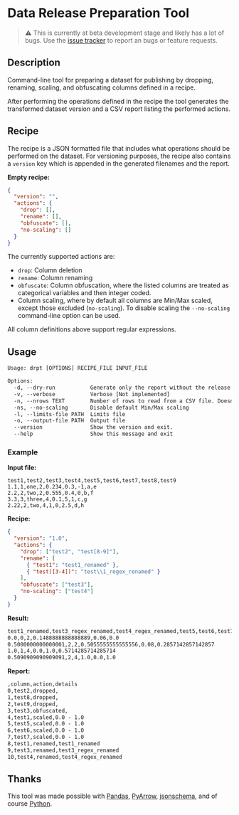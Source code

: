 # Data Release Preparation Tool

> :warning: This is currently at beta development stage and likely has a lot of bugs. Use the [issue tracker](https://github.com/ConX/drpt/issues) to report an bugs or feature requests.

## Description

Command-line tool for preparing a dataset for publishing by dropping, renaming, scaling, and obfuscating columns defined in a recipe.

After performing the operations defined in the recipe the tool generates the transformed dataset version and a CSV report listing the performed actions.

## Recipe 

The recipe is a JSON formatted file that includes what operations should be performed on the dataset. For versioning purposes, the recipe also contains a `version` key which is appended in the generated filenames and the report.

**Empty recipe:**
```json
{
  "version": "",
  "actions": {
    "drop": [],
    "rename": [],
    "obfuscate": [],
    "no-scaling": []
  }
}
```

The currently supported actions are:
  - `drop`: Column deletion
  - `rename`: Column renaming
  - `obfuscate`: Column obfuscation, where the listed columns are treated as categorical variables and then integer coded.
  - Column scaling, where by default all columns are Min/Max scaled, except those excluded (`no-scaling`). To disable scaling the `--no-scaling` command-line option can be used.

All column definitions above support regular expressions.

## Usage
```txt
Usage: drpt [OPTIONS] RECIPE_FILE INPUT_FILE

Options:
  -d, --dry-run           Generate only the report without the release dataset
  -v, --verbose           Verbose [Not implemented]
  -n, --nrows TEXT        Number of rows to read from a CSV file. Doesn't work with parquet files.
  -ns, --no-scaling       Disable default Min/Max scaling
  -l, --limits-file PATH  Limits file
  -o, --output-file PATH  Output file
  --version               Show the version and exit.
  --help                  Show this message and exit
```

### Example

**Input file:**
```csv
test1,test2,test3,test4,test5,test6,test7,test8,test9
1.1,1,one,2,0.234,0.3,-1,a,e
2.2,2,two,2,0.555,0.4,0,b,f
3.3,3,three,4,0.1,5,1,c,g
2.22,2,two,4,1,0,2.5,d,h
```

**Recipe:**
```json
{
  "version": "1.0",
  "actions": {
    "drop": ["test2", "test[8-9]"],
    "rename": [
      { "test1": "test1_renamed" },
      { "test([3-4])": "test\\1_regex_renamed" }
    ],
    "obfuscate": ["test3"],
    "no-scaling": ["test4"]
  }
}
```

**Result:**
```txt
test1_renamed,test3_regex_renamed,test4_regex_renamed,test5,test6,test7
0.0,0,2,0.1488888888888889,0.06,0.0
0.5000000000000001,2,2,0.5055555555555556,0.08,0.2857142857142857
1.0,1,4,0.0,1.0,0.5714285714285714
0.5090909090909091,2,4,1.0,0.0,1.0
```

**Report:**
```txt
,column,action,details
0,test2,dropped,
1,test8,dropped,
2,test9,dropped,
3,test3,obfuscated,
4,test1,scaled,0.0 - 1.0
5,test5,scaled,0.0 - 1.0
6,test6,scaled,0.0 - 1.0
7,test7,scaled,0.0 - 1.0
8,test1,renamed,test1_renamed
9,test3,renamed,test3_regex_renamed
10,test4,renamed,test4_regex_renamed
```

## Thanks

This tool was made possible with [Pandas](https://pandas.pydata.org/), [PyArrow](https://arrow.apache.org/docs/python/index.html), [jsonschema](https://pypi.org/project/jsonschema/), and of course [Python](https://www.python.org/).


  